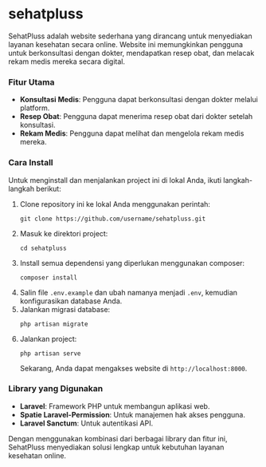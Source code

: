 # sehatpluss
SehatPluss adalah website sederhana yang dirancang untuk menyediakan layanan kesehatan secara online. Website ini memungkinkan pengguna untuk berkonsultasi dengan dokter, mendapatkan resep obat, dan melacak rekam medis mereka secara digital.

### Fitur Utama
- **Konsultasi Medis**: Pengguna dapat berkonsultasi dengan dokter melalui platform.
- **Resep Obat**: Pengguna dapat menerima resep obat dari dokter setelah konsultasi.
- **Rekam Medis**: Pengguna dapat melihat dan mengelola rekam medis mereka.

### Cara Install
Untuk menginstall dan menjalankan project ini di lokal Anda, ikuti langkah-langkah berikut:

1. Clone repository ini ke lokal Anda menggunakan perintah:
   ```
   git clone https://github.com/username/sehatpluss.git
   ```
2. Masuk ke direktori project:
   ```
   cd sehatpluss
   ```
3. Install semua dependensi yang diperlukan menggunakan composer:
   ```
   composer install
   ```
4. Salin file `.env.example` dan ubah namanya menjadi `.env`, kemudian konfigurasikan database Anda.
5. Jalankan migrasi database:
   ```
   php artisan migrate
   ```
6. Jalankan project:
   ```
   php artisan serve
   ```
   Sekarang, Anda dapat mengakses website di `http://localhost:8000`.

### Library yang Digunakan
- **Laravel**: Framework PHP untuk membangun aplikasi web.
- **Spatie Laravel-Permission**: Untuk manajemen hak akses pengguna.
- **Laravel Sanctum**: Untuk autentikasi API.

Dengan menggunakan kombinasi dari berbagai library dan fitur ini, SehatPluss menyediakan solusi lengkap untuk kebutuhan layanan kesehatan online.
